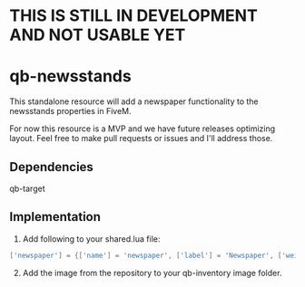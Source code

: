 # THIS IS STILL IN DEVELOPMENT AND NOT USABLE YET

# qb-newsstands

This standalone resource will add a newspaper functionality to the newsstands properties in FiveM. 

For now this resource is a MVP and we have future releases optimizing layout. Feel free to make pull requests or issues and I'll address those.

## Dependencies
qb-target

## Implementation

1. Add following to your shared.lua file:

```lua
['newspaper'] = {['name'] = 'newspaper', ['label'] = 'Newspaper', ['weight'] = 10, ['type'] = 'item', ['image'] = 'newspaper.png', ['unique'] = false , ['useable'] = true, ['shouldClose'] = true, ['combinable'] = nil, ['description'] = 'Los Santos Newspaper'},

```

2. Add the image from the repository to your qb-inventory image folder.
